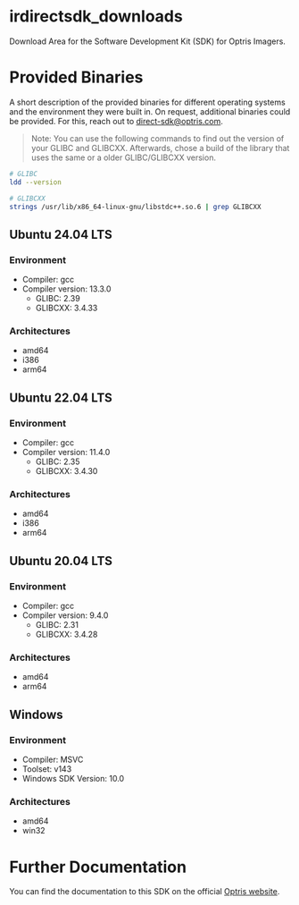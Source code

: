 # irdirectsdk_downloads
Download Area for the Software Development Kit (SDK) for Optris Imagers.

# Provided Binaries
A short description of the provided binaries for different operating systems and the environment they were built in. On request, additional binaries could be provided. For this, reach out to [direct-sdk@optris.com](mailto:direct-sdk@optris.com).

> Note: You can use the following commands to find out the version of your GLIBC and GLIBCXX. Afterwards, chose a build of the library that uses the same or a older GLIBC/GLIBCXX version.
```bash
# GLIBC
ldd --version

# GLIBCXX
strings /usr/lib/x86_64-linux-gnu/libstdc++.so.6 | grep GLIBCXX
```


## Ubuntu 24.04 LTS
### Environment
- Compiler: gcc
- Compiler version: 13.3.0
  - GLIBC: 2.39
  - GLIBCXX: 3.4.33
### Architectures
- amd64
- i386
- arm64

## Ubuntu 22.04 LTS
### Environment
- Compiler: gcc
- Compiler version: 11.4.0
  - GLIBC: 2.35
  - GLIBCXX: 3.4.30
### Architectures
- amd64
- i386
- arm64

## Ubuntu 20.04 LTS
### Environment
- Compiler: gcc
- Compiler version: 9.4.0
  - GLIBC: 2.31
  - GLIBCXX: 3.4.28
### Architectures
- amd64
- arm64

## Windows
### Environment
- Compiler: MSVC
- Toolset: v143
- Windows SDK Version: 10.0
### Architectures
- amd64
- win32

# Further Documentation
You can find the documentation to this SDK on the official [Optris website](https://sdk.optris.com/libirimager2/html/index.html).
